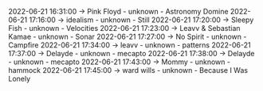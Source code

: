 2022-06-21 16:31:00 -> Pink Floyd - unknown - Astronomy Domine
2022-06-21 17:16:00 -> idealism - unknown - Still
2022-06-21 17:20:00 -> Sleepy Fish - unknown - Velocities
2022-06-21 17:23:00 -> Leavv & Sebastian Kamae - unknown - Sonar
2022-06-21 17:27:00 -> No Spirit - unknown - Campfire
2022-06-21 17:34:00 -> leavv - unknown - patterns
2022-06-21 17:37:00 -> Delayde - unknown - mecapto
2022-06-21 17:38:00 -> Delayde - unknown - mecapto
2022-06-21 17:43:00 -> Mommy - unknown - hammock
2022-06-21 17:45:00 -> ward wills - unknown - Because I Was Lonely
